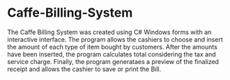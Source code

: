 # Caffe-Billing-System
The Caffe Billing System was created using C# Windows forms with an interactive interface.
The program allows the cashiers to choose and insert the amount of each type of item bought by customers.
After the amounts have been inserted, the program calculates total considering the tax and service charge.
Finally, the program generataes a preview of the finalized receipt and allows the cashier to save or print the Bill.
